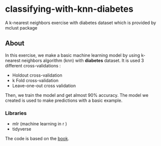 # classifying-with-knn-diabetes
A k-nearest neighbors exercise with diabetes dataset which is provided by mclust package 


## About

In this exercise, we make a basic machine learning model by using k-nearest neighbors algorithm (knn) with **diabetes** dataset.
It is used 3 different cross-validations : 
- Holdout cross-validation
- k Fold cross-validation
- Leave-one-out cross validation

Then, we train the model and get almost 90% accuracy. The model we created is used to make predictions with a basic example.

### Libraries
- mlr (machine learning in r )
- tidyverse


The code is based on the [book](https://www.amazon.com/Machine-Learning-R-tidyverse-mlr/dp/1617296570/ref=sr_1_1?crid=DI3X38BNYMHR&keywords=machine+learning+with+r+the+tidyverse&qid=1647781454&sprefix=machine+learning+with+r+the+tidyvers%2Caps%2C205&sr=8-1).

